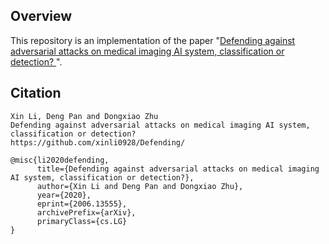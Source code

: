 Overview
----
This repository is an implementation of the paper "[Defending against adversarial attacks on medical imaging AI system, classification or detection?
](https://arxiv.org/abs/2006.13555)".




Citation
------
```
Xin Li, Deng Pan and Dongxiao Zhu
Defending against adversarial attacks on medical imaging AI system, classification or detection?
https://github.com/xinli0928/Defending/
```

```
@misc{li2020defending,
      title={Defending against adversarial attacks on medical imaging AI system, classification or detection?}, 
      author={Xin Li and Deng Pan and Dongxiao Zhu},
      year={2020},
      eprint={2006.13555},
      archivePrefix={arXiv},
      primaryClass={cs.LG}
}
```
